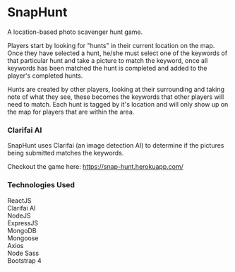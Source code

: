 # SnapHunt
A location-based photo scavenger hunt game. 

Players start by looking for "hunts" in their current location on the map. Once they have selected a hunt, he/she must select one of the keywords of that particular hunt and take a picture to match the keyword, once all keywords has been matched the hunt is completed and added to the player's completed hunts.

Hunts are created by other players, looking at their surrounding and taking note of what they see, these becomes the keywords  that other players will need to match. Each hunt is tagged by it's location and will only show up on the map for players that are within the area.

### Clarifai AI
SnapHunt uses Clarifai (an image detection AI) to determine if the pictures being submitted matches the keywords.

Checkout the game here: https://snap-hunt.herokuapp.com/

### Technologies Used
ReactJS\
Clarifai AI\
NodeJS\
ExpressJS\
MongoDB\
Mongoose\
Axios\
Node Sass\
Bootstrap 4

